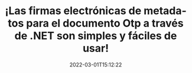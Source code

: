 ---
############################# Static ############################
layout: "auto-gen-signature"
date: 2022-03-01T15:12:22
draft: false
operation: Sign
signaturetype: Metadata
fileformat: Otp
productName: .NET
lang: es
productCode: net
otherformats: pdf doc docx docm dot dotm dotx odt ott rtf xls xlsx xlsm xlsb csv ods ots xltx xltm ppt pptx pps ppsx odp otp potx potm pptm ppsm png jpg bmp gif tiff svg webp wmf
breadcrumb: Put Metadata signature on Otp for C#

############################# Head ############################
head_title: "Agregue firmas electrónicas de metadatos a documentos Otp a través de C#"
head_description: "Use metadatos como firmas electrónicas ocultas dentro de sus documentos Otp usando un par de líneas de código C#. Utilice la API de firma de documentos de GroupDocs para firmar electrónicamente sus documentos y archivos comerciales con información de metadatos."

############################# Header ############################
title: "¡Las firmas electrónicas de metadatos para el documento Otp a través de .NET son simples y fáciles de usar!"
description: "Firme electrónicamente sus documentos y contratos de Otp con entradas de metadatos ocultas. Genere metadatos para archivos PDF, documentos de MS Word, libros de trabajo de MS Excel, presentaciones de MS PowerPoint y varios formatos de imagen sin problemas y con codificación adicional."
bg_image: "https://cms.admin.containerize.com/templates/aspose/App_Themes/V3/images/bg/header1.png"
bg_overlay: false
button:
    enable: true

############################# SubMenu ############################
submenu:
    enable: true

    left:
        img_alt: "GroupDocs.Signature for .NET"
        image: "https://cms.admin.containerize.com/templates/groupdocs/images/product-logos/90x90-noborder/groupdocs-signature-net.png"
        product: "GroupDocs.Signature"
        platform: ".NET"



############################# About ############################
about:
    enable: true
    title: "{metadata-about.title}"
    content: |
        {metadata-about.content}
    

############################# Steps ############################
steps:
    enable: true
    title_left: "{metadata-steps.title}"
    content_left: |
        {metadata-steps.content.description}
        
        * {metadata-steps.content.step_1}
        * {metadata-steps.content.step_2}
        * {metadata-steps.content.step_3}

    title_right: " {system-requirements.title}"
    content_right: |
        {system-requirements.content.description}

        * {system-requirements.content.step_1}
        * {system-requirements.content.step_2}
        * Frameworks: .NET Framework, .NET Standard, .NET Core, Mono
        * {system-requirements.content.step_3}
         
    code: |
        ```csharp    
        
        // Set up input Otp file
        string filePath = "input.otp";
        // Set up output file
        string outputFilePath = "output.otp";

        // Instantiate Signature for input file
        using (var signature = new GroupDocs.Signature.Signature(filePath))
        {
                // instantiate metadata signing options
                var options = new MetadataSignOptions();

                // setup Author property
                PresentationMetadataSignature mdSign_Author = new PresentationMetadataSignature("Author", "Mr.Scherlock Holmes");// String value
                options.Signatures.Add(mdSign_Author);
                // setup document data
                PresentationMetadataSignature mdSign_DocData = new PresentationMetadataSignature("CreatedOn", DateTime.Now);// Datetime value
                options.Signatures.Add(mdSign_DocData);
                // setup document id
                PresentationMetadataSignature mdSign_DocId = new PresentationMetadataSignature("DocumentId", 123456);// Integer value
                options.Signatures.Add(mdSign_DocId);
                
                // sign Otp document
                SignResult result = signature.Sign(outputFilePath, options);
        }

        ```

############################# Demos ############################
demos:
    enable: true
    title: "Firma de Otp documentos con Metadata Live Demo"
    content: |
       Firme el archivo Otp con varias firmas ahora mismo visitando el sitio web de [GroupDocs.Signature App](https://products.groupdocs.app/signature/family). Demostración en línea gratuita esperándote.          

############################# More Formats ############################
more_formats:
    enable: true
    title: "Otras firmas Metadata admitidas para C#"
    content: |
        "También puede firmar Otp con otros tipos de firma. Consulte la lista a continuación."
    format: 
       
       
back_to_top:
    enable: true
---